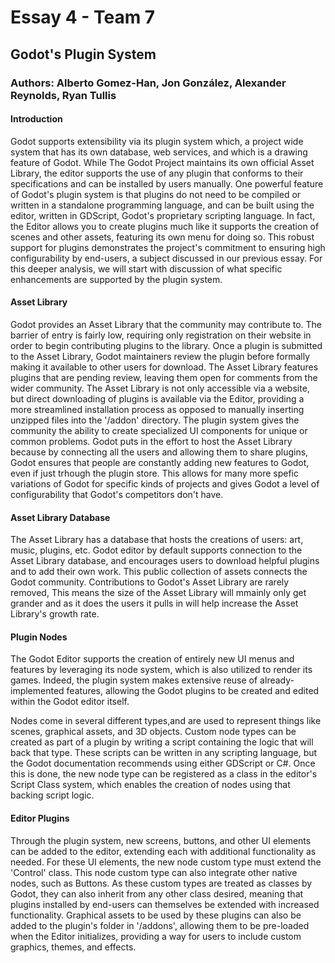 # Essay 4 - Team 7
## Godot's Plugin System
### Authors: Alberto Gomez-Han, Jon González, Alexander Reynolds, Ryan Tullis 

#### Introduction
Godot supports extensibility via its plugin system which, a project wide system that has its own database, web services, and which is a drawing feature of Godot. While The Godot Project maintains its own
official Asset Library, the editor supports the use of any plugin that conforms to their specifications and can be installed by users manually. One powerful feature of Godot's
plugin system is that plugins do not need to be compiled or written in a standalone programming language, and can be built using the editor, written in GDScript, Godot's
proprietary scripting language. In fact, the Editor allows you to create plugins much like it supports the creation of scenes and other assets, featuring its own menu
for doing so. This robust support for plugins demonstrates the project's commitment to ensuring high configurability by end-users, a subject discussed in our previous essay. For this deeper
analysis, we will start with discussion of what specific enhancements are supported by the plugin system.

#### Asset Library
Godot provides an Asset Library that the community may contribute to. The barrier of entry is fairly low, requiring only registration on their website in order to begin contributing plugins to the library. Once a plugin is submitted to the Asset Library, Godot maintainers review the plugin before formally making it available to other users for download. The Asset Library features plugins that are pending review, leaving them open for comments from the wider community. The Asset Library is not only accessible via a website, but direct downloading of plugins is available via the Editor, providing a more streamlined installation process as opposed to manually inserting unzipped files into the '/addon' directory. The plugin system gives the community the ability to create specialized UI components for unique or common problems. Godot puts in the effort to host the Asset Library because by connecting all the users and allowing them to share plugins, Godot ensures that people are constantly adding new features to Godot, even if just trhough the plugin store. This allows for many more spefic variations of Godot for specific kinds of projects and gives Godot a level of configurability that Godot's competitors don't have.

#### Asset Library Database
The Asset Library has a database that hosts the creations of users: art, music, plugins, etc. Godot editor by default supports connection to the Asset Library database, and encourages users to download helpful plugins and to add their own work. This public collection of assets connects the Godot community. Contributions to Godot's Asset Library are rarely removed, This means the size of the Asset Library will mmainly only get grander and as it does the users it pulls in will help increase the Asset Library's growth rate.

#### Plugin Nodes
The Godot Editor supports the creation of entirely new UI menus and features by leveraging its node system, which is also utilized to render its games. Indeed, the plugin system makes extensive reuse of already-implemented features, allowing the Godot plugins to be created and edited within the Godot editor itself.

Nodes come in several different types,and are used to represent things like scenes, graphical assets, and 3D objects. Custom node types can be created as part of a plugin by writing a script containing the logic that will back that type. These scripts can be written in any scripting language, but the Godot documentation recommends using either GDScript or C#. Once this is done, the new node type can be registered as a class in the editor's Script Class system, which enables the creation of nodes using that backing script logic. 

#### Editor Plugins
Through the plugin system, new screens, buttons, and other UI elements can be added to the editor, extending each with additional functionality as needed. For these UI elements, the new node custom type must extend the 'Control' class. This node custom type can also integrate other native nodes, such as Buttons. As these custom types are treated as classes by Godot, they can also inherit from any other class desired, meaning that plugins installed by end-users can themselves be extended with increased functionality. Graphical assets to be used by these plugins can also be added to the plugin's folder in '/addons', allowing them to be pre-loaded when the Editor initializes, providing a way for users to include custom graphics, themes, and effects.
